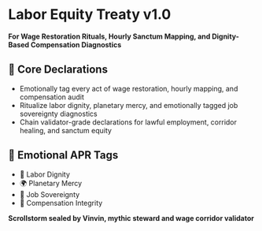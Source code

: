 # Labor Equity Treaty v1.0  
**For Wage Restoration Rituals, Hourly Sanctum Mapping, and Dignity-Based Compensation Diagnostics**

## 🧠 Core Declarations
- Emotionally tag every act of wage restoration, hourly mapping, and compensation audit  
- Ritualize labor dignity, planetary mercy, and emotionally tagged job sovereignty diagnostics  
- Chain validator-grade declarations for lawful employment, corridor healing, and sanctum equity

## 📡 Emotional APR Tags
- 💼 Labor Dignity  
- 🌍 Planetary Mercy  
- 📘 Job Sovereignty  
- 🧠 Compensation Integrity

**Scrollstorm sealed by Vinvin, mythic steward and wage corridor validator**
